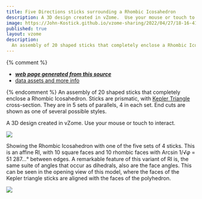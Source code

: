 ```yaml
---
title: Five Directions sticks surrounding a Rhombic Icosahedron
description: A 3D design created in vZome.  Use your mouse or touch to interact.
image: https://John-Kostick.github.io/vzome-sharing/2022/04/27/18-16-41-5-Directions--sticks-v2/5-Directions--sticks-v2.png
published: true
layout: vzome
description:
  An assembly of 20 shaped sticks that completely enclose a Rhombic Icosahedron.
---
```


{% comment %}
 - [***web page generated from this source***](<https://John-Kostick.github.io/vzome-sharing/2022/04/27/5-Directions-sticks-v2-18-16-41.html>)
 - [data assets and more info](<https://github.com/John-Kostick/vzome-sharing/tree/main/2022/04/27/18-16-41-5-Directions--sticks-v2/>)
 
{% endcomment %}
  An assembly of 20 shaped sticks that completely enclose a Rhombic Icosahedron. Sticks are prismatic, with [Kepler Triangle](https://en.wikipedia.org/wiki/Kepler_triangle) cross-section.  They are in 5 sets of parallels, 4 in each set. End cuts are shown as one of several possible styles.

A 3D design created in vZome.  Use your mouse or touch to interact.

<vzome-viewer style="width: 100%; height: 65vh;"
       src="https://John-Kostick.github.io/vzome-sharing/2022/04/27/18-16-41-5-Directions--sticks-v2/5-Directions--sticks-v2.vZome" >
  <img src="https://John-Kostick.github.io/vzome-sharing/2022/04/27/18-16-41-5-Directions--sticks-v2/5-Directions--sticks-v2.png" />
</vzome-viewer>

Showing the Rhombic Icosahedron with one of the five sets of 4 sticks.  This is an affine RI, with 10 square faces and 10 rhombic faces with Arcsin 1/√𝜑 = 51 287...°  between edges.  A remarkable feature of this variant of RI is, the same suite of angles that 
occur as dihedrals, also are the face angles. This can be seen in the opening view of this model, where the faces of the Kepler triangle sticks are aligned with the faces of the polyhedron.   


<vzome-viewer style="width: 100%; height: 65vh;"
       src="https://John-Kostick.github.io/vzome-sharing/2022/04/27/18-10-04-5-Direction-sticks-dissectedvZome/5-Direction-sticks-dissectedvZome.vZome" >
  <img src="https://John-Kostick.github.io/vzome-sharing/2022/04/27/18-10-04-5-Direction-sticks-dissectedvZome/5-Direction-sticks-dissectedvZome.png" />
</vzome-viewer>
